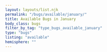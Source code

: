 ```yaml
---
layout: layouts/list.njk
permalink: "/bugs/available/january/"
title: Available Bugs in January
body_class: bugs
filter_by_tag: "type_bugs_available_january"
type: "bugs"
listing: "available"
hemisphere: ""
---
```

